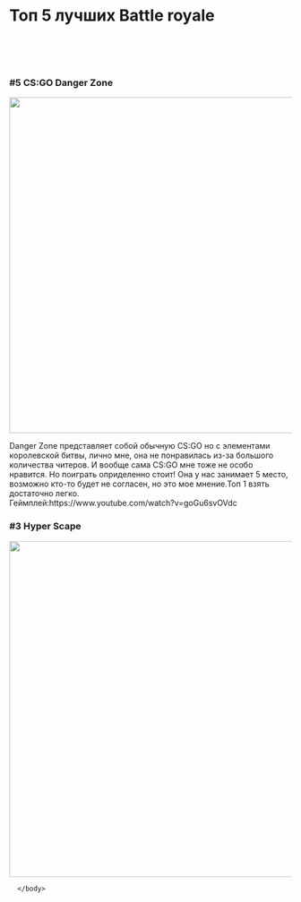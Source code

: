 <html>
  <head>
    <H1>Топ 5 лучших Battle royale</H1>
    </head>
    <body> 
      <br><br><br>
      <H3>
        #5  CS:GO Danger Zone
        </H3>
      <img src= "https://img.redbull.com/images/c_crop,x_0,y_0,h_800,w_1200/c_fill,w_1500,h_1000/q_auto,f_auto/redbullcom/2018/12/12/c968cfaa-fb3b-409c-8874-27bf25620323/cs-danger-zone" height="600px" weight="800px">
     <p>
       Danger Zone представляет собой обычную CS:GO но с элементами королевской битвы, лично мне, она не понравилась из-за большого количества читеров. И вообще сама CS:GO мне тоже не особо нравится. Но поиграть оприделенно стоит! Она у нас занимает 5 место, возможно кто-то будет не согласен, но это мое мнение.Топ 1 взять достаточно легко.<br>
       Геймплей:https://www.youtube.com/watch?v=goGu6svOVdc
       </p>
      <H3>
        #3  Hyper Scape
        </h3>
      <img src= "https://store.ubi.com/dw/image/v2/ABBS_PRD/on/demandware.static/-/Sites-masterCatalog/default/dwef530d92/images/large/5ed4f98e5cdf9a1528a8c206.jpg?sw=341&sh=450&sm=fit" height="600px" weight="800px">
      
      
      
      
      
      
      </body>
    
  </html>
